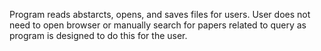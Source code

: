 Program reads abstarcts, opens, and saves files for users. User does not need to open browser or manually search for papers related to query 
as program is designed to do this for the user. 
